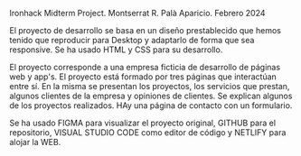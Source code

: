 Ironhack Midterm Project. Montserrat R. Palà Aparicio. Febrero 2024

El proyecto de desarrollo se basa en un diseño prestablecido que hemos tenido que reproducir para Desktop y adaptarlo de forma que sea responsive.
Se ha usado HTML y CSS para su desarrollo. 

El proyecto corresponde a una empresa ficticia de desarrollo de páginas web y app's. El proyecto está formado por tres páginas que interactúan entre sí.
En la misma se presentan los proyectos, los servicios que prestan, algunos clientes de la empresa y opiniones de clientes.
Se explican algunos de los proyectos realizados. HAy una página de contacto con un formulario.

Se ha usado FIGMA para visualizar el proyecto original, GITHUB para el repositorio, VISUAL STUDIO CODE como editor de código y NETLIFY para alojar la WEB.

